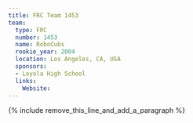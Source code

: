 ```yaml
---
title: FRC Team 1453
team:
  type: FRC
  number: 1453
  name: RoboCubs
  rookie_year: 2004
  location: Los Angeles, CA, USA
  sponsors:
  - Loyola High School
  links:
    Website:
---
```


{% include remove_this_line_and_add_a_paragraph %}
